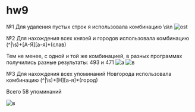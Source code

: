 # hw9

 №1
Для удаления пустых строк я использовала комбинацию \s\n
 ![ost](https://pp.userapi.com/c846019/v846019582/64b92/a0HJGYohy3k.jpg)


№2
Для нахождения всех князей и городов использовала комбинацию (^|\s)+[А-Я][а-я]*(слав) 


Тем не менее, с одной и той же комбинацией, в разных программах получились разные результаты: 493 и 471
![а](https://pp.userapi.com/c845420/v845420272/6b1c0/AwAeiUngFZg.jpg)
![в](https://psv4.userapi.com/c848016/u52644341/docs/d10/99ed9fd60d0e/Snimok_ekrana_2018-06-01_v_21_32_51.png?extra=iInem8puk9eyrM8MSXz9LmpOxdTzpLLrhja1sWGwzq45sI4kyCbJr1cJiiH4KkQjb7MOVUS41kxYLivjdSCZ3TOWYo-ReoIIc9-wwFK_vLrHWazqkUa0TM8Xqr9fKt0xiUr15LkFvg)


№3
Для нахождения всех упоминаний Новгорода использовала комбинацию (^|\s)+[Н][а-я]*(город)

Всего 58 упоминаний

![в](https://psv4.userapi.com/c848016/u52644341/docs/d17/10cb2bb1edc6/3.png?extra=QgHxMQ3P-m-aU05vIfTr8Vzgp24ik0msoyoqVL_MI_tA8l5YMkQX55tmTfhz2Y3ygGcTwXns-WPGWHSTLFuqonbf4jdoTcRTxmKCqLR4IcGEenAxQFzqhsb0rE5Q-ump4Kfc67JxhQ)
